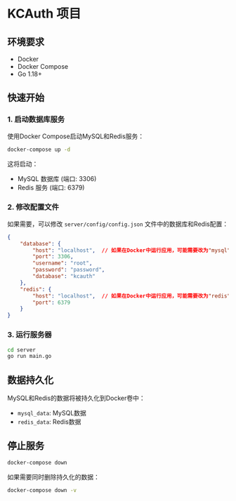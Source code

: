 # KCAuth 项目

## 环境要求

- Docker
- Docker Compose
- Go 1.18+

## 快速开始

### 1. 启动数据库服务

使用Docker Compose启动MySQL和Redis服务：

```bash
docker-compose up -d
```

这将启动：
- MySQL 数据库 (端口: 3306)
- Redis 服务 (端口: 6379)

### 2. 修改配置文件

如果需要，可以修改 `server/config/config.json` 文件中的数据库和Redis配置：

```json
{
    "database": {
        "host": "localhost",  // 如果在Docker中运行应用，可能需要改为"mysql"
        "port": 3306,
        "username": "root",
        "password": "password",
        "database": "kcauth"
    },
    "redis": {
        "host": "localhost",  // 如果在Docker中运行应用，可能需要改为"redis"
        "port": 6379
    }
}
```

### 3. 运行服务器

```bash
cd server
go run main.go
```

## 数据持久化

MySQL和Redis的数据将被持久化到Docker卷中：
- `mysql_data`: MySQL数据
- `redis_data`: Redis数据

## 停止服务

```bash
docker-compose down
```

如果需要同时删除持久化的数据：

```bash
docker-compose down -v
``` 